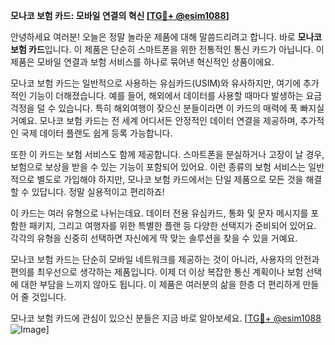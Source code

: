 **모나코 보험 카드: 모바일 연결의 혁신 [[TG💪+ @esim1088](https://t.me/s/esim1088)]**

안녕하세요 여러분! 오늘은 정말 놀라운 제품에 대해 말씀드리려고 합니다. 바로 **모나코 보험 카드**입니다. 이 제품은 단순히 스마트폰을 위한 전통적인 통신 카드가 아닙니다. 이 제품은 모바일 연결과 보험 서비스를 하나로 묶어낸 혁신적인 상품이에요.

모나코 보험 카드는 일반적으로 사용하는 유심카드(USIM)와 유사하지만, 여기에 추가적인 기능이 더해졌습니다. 예를 들어, 해외에서 데이터를 사용할 때마다 발생하는 요금 걱정을 덜 수 있습니다. 특히 해외여행이 잦으신 분들이라면 이 카드의 매력에 푹 빠지실 거예요. 모나코 보험 카드는 전 세계 어디서든 안정적인 데이터 연결을 제공하며, 추가적인 국제 데이터 플랜도 쉽게 등록 가능합니다.

또한 이 카드는 보험 서비스도 함께 제공합니다. 스마트폰을 분실하거나 고장이 날 경우, 보험으로 보상을 받을 수 있는 기능이 포함되어 있어요. 이런 종류의 보험 서비스는 일반적으로 별도로 가입해야 하지만, 모나코 보험 카드에서는 단일 제품으로 모든 것을 해결할 수 있답니다. 정말 실용적이고 편리하죠!

이 카드는 여러 유형으로 나뉘는데요. 데이터 전용 유심카드, 통화 및 문자 메시지를 포함한 패키지, 그리고 여행자를 위한 특별한 플랜 등 다양한 선택지가 준비되어 있어요. 각각의 유형을 신중히 선택하면 자신에게 딱 맞는 솔루션을 찾을 수 있을 거예요.

모나코 보험 카드는 단순히 모바일 네트워크를 제공하는 것이 아니라, 사용자의 안전과 편의를 최우선으로 생각하는 제품입니다. 이제 더 이상 복잡한 통신 계획이나 보험 선택에 대한 부담을 느끼지 않아도 됩니다. 이 제품은 여러분의 삶을 한층 더 편리하게 만들어 줄 것입니다.

모나코 보험 카드에 관심이 있으신 분들은 지금 바로 알아보세요. [[TG💪+ @esim1088](https://t.me/s/esim1088) ![Image](https://i.postimg.cc/Y0z9fWf4/image.png)]